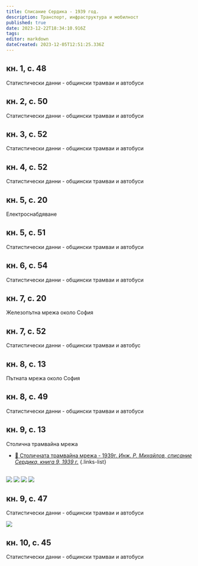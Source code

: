 ```yaml
---
title: Списание Сердика - 1939 год.
description: Транспорт, инфраструктура и мобилност
published: true
date: 2023-12-22T18:34:10.916Z
tags: 
editor: markdown
dateCreated: 2023-12-05T12:51:25.336Z
---
```


## кн. 1, с. 48
Статистически данни - общински трамваи и автобуси

## кн. 2, с. 50
Статистически данни - общински трамваи и автобуси

## кн. 3, с. 52
Статистически данни - общински трамваи и автобуси

## кн. 4, с. 52
Статистически данни - общински трамваи и автобуси

## кн. 5, с. 20
Електроснабдяване

## кн. 5, с. 51
Статистически данни - общински трамваи и автобуси

## кн. 6, с. 54
Статистически данни - общински трамваи и автобуси

## кн. 7, с. 20
Железопътна мрежа около София

## кн. 7, с. 52
Статистически данни - общински трамваи и автобус

## кн. 8, с. 13
Пътната мрежа около София

## кн. 8, с. 49
Статистически данни - общински трамваи и автобуси

## кн. 9, с. 13
Столична трамвайна мрежа
- [:train: Столичната трамвайна мрежа - 1939г. *Инж. Р. Михайлов, списание Сердика, книга 9, 1939 г.*](/bg/blog/stolichnata-tramvaina-mreja-1939)
{.links-list}  

<br><img src="https://drive.google.com/uc?id=1VgxRo99P55BJ1b8aPk0Hnc2KSwyZoMrU">
<img src="https://drive.google.com/uc?id=1RSNe03_sgtR8PER0dPIGCaE0Bx6yQ7WQ">
<img src="https://drive.google.com/uc?id=1oj3o9ESdCZR8SQNe7ZkUj0Z1IPRGdwnR">
<img src="https://drive.google.com/uc?id=1VxiuvdlIHfgsCeQxkuGarOY0EVXwL4gn">


## кн. 9, с. 47
Статистически данни - общински трамваи и автобуси

<img src="https://drive.google.com/uc?id=1eNoyYcN4ZMNNWgG29FtPMUUv3T6XmYso">

## кн. 10, с. 45
Статистически данни - общински трамваи и автобуси